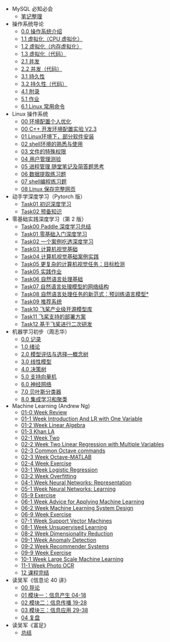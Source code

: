 * MySQL 必知必会
  * [笔记整理](/06_database_mysql/mysql_crash_course.md)
* 操作系统导论
  * [0.0 操作系统介绍](/06_introduction_to_operating_system/00_概述.md)
  * [1.1 虚拟化（CPU 虚拟化）](/06_introduction_to_operating_system/01-1_虚拟化_CPU.md)
  * [1.2 虚拟化（内存虚拟化）](/06_introduction_to_operating_system/01-2_虚拟化_内存.md)
  * [1.3 虚拟化（代码）](/06_introduction_to_operating_system/01-3_code.md)
  * [2.1 并发](/06_introduction_to_operating_system/02-1_并发.md)
  * [2.2 并发（代码）](/06_introduction_to_operating_system/02-2_code.md)
  * [3.1 持久性](/06_introduction_to_operating_system/03-1_持久化.md)
  * [3.2 持久性（代码）](/06_introduction_to_operating_system/03-2_code.md)
  * [4.1 附录](/06_introduction_to_operating_system/04_附录.md)
  * [5.1 作业](/06_introduction_to_operating_system/05_作业.md)
  * [6.1 Linux 常用命令](/06_introduction_to_operating_system/10_Linux补充.md)
* Linux 操作系统
  * [00 环境配置个人优化](/01_linux/Linux_00_环境配置个人优化.md)
  * [00 C++ 开发环境配置实验 V2.3](/01_linux/Linux_00_C++开发环境配置实验.md)
  * [01 Linux环境下，部分软件安装](/01_linux/Linux_01_Linux环境下，部分软件安装.md)
  * [02 shell环境的熟悉与使用](/01_linux/Linux_02_shell环境的熟悉与使用.md)
  * [03 文件的特殊权限](/01_linux/Linux_03_文件的特殊权限.md)
  * [04 用户管理测验](/01_linux/Linux_04_用户管理测验.md)
  * [05 进程管理 随堂笔记及简答题思考](/01_linux/Linux_05_进程管理_个人随堂笔记.md)
  * [06 数据提取练习题](/01_linux/Linux_06_数据提取练习题.md)
  * [07 shell编程练习题](/01_linux/Linux_07_shell编程练习题.md)
  * [08 Linux 保存完整网页](/01_linux/Linux_08_保存完整网页.md)
* 动手学深度学习（Pytorch 版）
  * [Task01 初识深度学习](/10_pytroch_deep_learning/task01.md)
  * [Task02 预备知识](/10_pytroch_deep_learning/task02.md)
* 零基础实践深度学习（第 2 版）
  * [Task00 Paddle 深度学习总结](/10_paddle_deep_learning/task00.md)
  * [Task01 零基础入门深度学习](/10_paddle_deep_learning/task01.md)
  * [Task02 一个案例吃透深度学习](/10_paddle_deep_learning/task02.md)
  * [Task03 计算机视觉基础](/10_paddle_deep_learning/task03.md)
  * [Task04 计算机视觉基础案例实践](/10_paddle_deep_learning/task04.md)
  * [Task05 更复杂的计算机视觉任务：目标检测](/10_paddle_deep_learning/task05_01.md)
  * [Task05 实践作业](/10_paddle_deep_learning/task05_02.md)
  * [Task06 自然语言处理基础](/10_paddle_deep_learning/task06.md)
  * [Task07 自然语言处理模型的网络结构](/10_paddle_deep_learning/task07.md)
  * [Task08 自然语言处理任务的新范式：预训练语言模型*](/10_paddle_deep_learning/task08.md)
  * [Task09 推荐系统](/10_paddle_deep_learning/task09.md)
  * [Task10 飞桨产业级开源模型库](/10_paddle_deep_learning/task10.md)
  * [Task11 飞桨支持的部署方案](/10_paddle_deep_learning/task11.md)
  * [Task12 基于飞桨进行二次研发](/10_paddle_deep_learning/task12.md)
* 机器学习初步（周志华）
  * [0.0 记录](/10_machine_learning/Task00.md)
  * [1.0 绪论](/10_machine_learning/Task01.md)
  * [2.0 模型评估与选择—概念树](/10_machine_learning/Task02.md)
  * [3.0 线性模型](/10_machine_learning/Task03.md)
  * [4.0 决策树](/10_machine_learning/Task04.md)
  * [5.0 支持向量机](/10_machine_learning/Task05.md)
  * [6.0 神经网络](/10_machine_learning/Task06.md)
  * [7.0 贝叶斯分类器](/10_machine_learning/Task07.md)
  * [8.0 集成学习和聚类](/10_machine_learning/Task08.md)
* Machine Learning (Andrew Ng)
  * [01-0 Week Review](/10_ML_Andrew_Ng/01_0_Week_Review.md)
  * [01-1 Week Introduction And LR with One Variable](/10_ML_Andrew_Ng/01_1_Week_Introduction_And_LR_with_One_Variable.md)
  * [01-2 Week Linear Algebra](/10_ML_Andrew_Ng/01_2_Week_Linear_Algebra.md)
  * [01-3 Khan LA](/10_ML_Andrew_Ng/01_3_Khan_LA.md)
  * [02-1 Week Two](/10_ML_Andrew_Ng/02_1_Week_MATLAB_Octave.md)
  * [02-2 Week Two Linear Regression with Multiple Variables](/10_ML_Andrew_Ng/02_2_Week_Linear_Regression_with_Multiple_Variables.md)
  * [02-3 Common Octave commands](/10_ML_Andrew_Ng/02_3_Octave_Supplementary.md)
  * [02-3 Week Octave-MATLAB](/10_ML_Andrew_Ng/02_3_Week_Octave_MATLAB.md)
  * [02-4 Week Exercise](/10_ML_Andrew_Ng/02_4_Week_Exercise.md)
  * [03-1 Week Logistic Regression](/10_ML_Andrew_Ng/03_1_Week_Logistic_Regression.md)
  * [03-2 Week Overfitting](/10_ML_Andrew_Ng/03_2_Week_Overfitting.md)
  * [04-1 Week Neural Networks: Representation](/10_ML_Andrew_Ng/04_1_Week_Neural_Networks：Representation.md)
  * [05-1 Week Neural Networks: Learning](/10_ML_Andrew_Ng/05_1_Week_Neural_Networks：Learning.md)
  * [05-9 Exercise](/10_ML_Andrew_Ng/05_9_Exercise.md)
  * [06-1 Week Advice for Applying Machine Learning](/10_ML_Andrew_Ng/06_1_Week_Advice_for_Applying_Machine_Learning.md)
  * [06-2 Week Machine Learning System Design](/10_ML_Andrew_Ng/06_2_Week_Machine_Learning_System_Design.md)
  * [06-9 Week Exercise](/10_ML_Andrew_Ng/06_9_Exercise.md)
  * [07-1 Week Support Vector Machines](/10_ML_Andrew_Ng/07_1_Week_Support_Vector_Machines.md)
  * [08-1 Week Unsupervised Learning](/10_ML_Andrew_Ng/08_1_Week_Unsupervised_Learning.md)
  * [08-2 Week Dimensionality Reduction](/10_ML_Andrew_Ng/08_2_Week_Dimensionality_Reduction.md)
  * [09-1 Week Anomaly Detection](/10_ML_Andrew_Ng/09_1_Week_Anomaly_Detection.md)
  * [09-2 Week Recommender Systems](/10_ML_Andrew_Ng/09_2_Week_Recommender_Systems.md)
  * [09-9 Week Exercise](/10_ML_Andrew_Ng/09_9_Exercise.md)
  * [10-1 Week Large Scale Machine Learning](/10_ML_Andrew_Ng/10_1_Week_Large_Scale_Machine_Learning.md)
  * [11-1 Week Photo OCR](/10_ML_Andrew_Ng/11_1_Week_Photo_OCR.md)
  * [12 课程完结](/10_ML_Andrew_Ng/12_The_End_of_Course.md)
* 读吴军《信息论 40 讲》
  * [00 导论](/103_information_theory/00_导论_01-03.md)
  * [01 模块一：信息产生 04-18](/103_information_theory/01_信息产生_04-18.md)
  * [02 模块二：信息传播 19-28](/103_information_theory/02_信息传播_19-28.md)
  * [03 模块三：信息应用 29-38](/103_information_theory/03_信息应用_29-40.md)
  * [04 复盘](/103_information_theory/04_复盘.md)
* 读吴军《富足》
  * [总结](/103_wj_plenties/读吴军《富足》.md)








